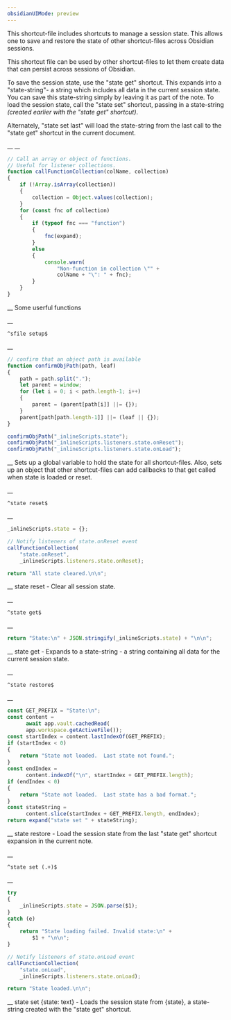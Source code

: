 ```yaml
---
obsidianUIMode: preview
---
```


This shortcut-file includes shortcuts to manage a session state.  This allows one to save and restore the state of other shortcut-files across Obsidian sessions.

This shortcut file can be used by other shortcut-files to let them create data that can persist across sessions of Obsidian.

To save the session state, use the "state get" shortcut.  This expands into a "state-string"- a string which includes all data in the current session state.  You can save this state-string simply by leaving it as part of the note.  To load the session state, call the "state set" shortcut, passing in a state-string _(created earlier with the "state get" shortcut)_.

Alternately, "state set last" will load the state-string from the last call to the "state get" shortcut in the current document.


__
__
```js
// Call an array or object of functions.
// Useful for listener collections.
function callFunctionCollection(colName, collection)
{
	if (!Array.isArray(collection))
	{
		collection = Object.values(collection);
	}
	for (const fnc of collection)
	{
		if (typeof fnc === "function")
		{
			fnc(expand);
		}
		else
		{
			console.warn(
				"Non-function in collection \"" +
				colName + "\": " + fnc);
		}
	}
}
```
__
Some userful functions


__
```
^sfile setup$
```
__
```js
// confirm that an object path is available
function confirmObjPath(path, leaf)
{
    path = path.split(".");
    let parent = window;
    for (let i = 0; i < path.length-1; i++)
    {
        parent = (parent[path[i]] ||= {});
    }
    parent[path[path.length-1]] ||= (leaf || {});
}

confirmObjPath("_inlineScripts.state");
confirmObjPath("_inlineScripts.listeners.state.onReset");
confirmObjPath("_inlineScripts.listeners.state.onLoad");
```
__
Sets up a global variable to hold the state for all shortcut-files.  Also, sets up an object that other shortcut-files can add callbacks to that get called when state is loaded or reset.


__
```
^state reset$
```
__
```js
_inlineScripts.state = {};

// Notify listeners of state.onReset event
callFunctionCollection(
	"state.onReset",
	_inlineScripts.listeners.state.onReset);

return "All state cleared.\n\n";
```
__
state reset - Clear all session state.


__
```
^state get$
```
__
```js
return "State:\n" + JSON.stringify(_inlineScripts.state) + "\n\n";
```
__
state get - Expands to a state-string - a string containing all data for the current session state.


__
```
^state restore$
```
__
```js
const GET_PREFIX = "State:\n";
const content =
	  await app.vault.cachedRead(
	  app.workspace.getActiveFile());
const startIndex = content.lastIndexOf(GET_PREFIX);
if (startIndex < 0)
{
	return "State not loaded.  Last state not found.";
}
const endIndex =
	  content.indexOf("\n", startIndex + GET_PREFIX.length);
if (endIndex < 0)
{
	return "State not loaded.  Last state has a bad format.";
}
const stateString =
	  content.slice(startIndex + GET_PREFIX.length, endIndex);
return expand("state set " + stateString);
```
__
state restore - Load the session state from the last "state get" shortcut expansion in the current note.


__
```
^state set (.+)$
```
__
```js
try
{
	_inlineScripts.state = JSON.parse($1);
}
catch (e)
{
	return "State loading failed. Invalid state:\n" +
		$1 + "\n\n";
}

// Notify listeners of state.onLoad event
callFunctionCollection(
	"state.onLoad",
	_inlineScripts.listeners.state.onLoad);

return "State loaded.\n\n";
```
__
state set {state: text} - Loads the session state from {state}, a state-string created with the "state get" shortcut.
